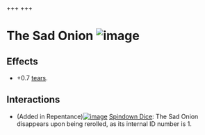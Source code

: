 +++
+++

 # The Sad Onion ![image](/image/The_Sad_Onion.png) 

Effects
---------


* +0.7 [tears](/wiki/Tears "Tears").


Interactions
--------------


* (Added in Repentance)[![image](/image/Spindown_Dice.png)](/wiki/Spindown_Dice "Spindown Dice") [Spindown Dice](/wiki/Spindown_Dice "Spindown Dice"): The Sad Onion disappears upon being rerolled, as its internal ID number is 1.


